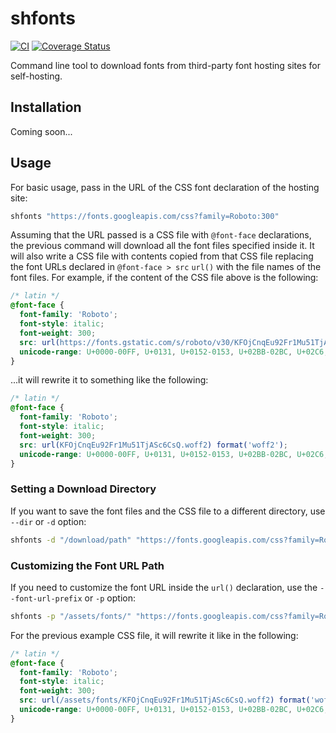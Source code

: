 # shfonts
[![CI](https://github.com/asartalo/shfonts/actions/workflows/ci.yml/badge.svg)](https://github.com/asartalo/shfonts/actions/workflows/ci.yml)
[![Coverage Status](https://coveralls.io/repos/github/asartalo/shfonts/badge.svg?branch=main)](https://coveralls.io/github/asartalo/shfonts?branch=main)

Command line tool to download fonts from third-party font hosting sites for
self-hosting.

## Installation

Coming soon...

## Usage

For basic usage, pass in the URL of the CSS font declaration of the hosting
site:

```sh
shfonts "https://fonts.googleapis.com/css?family=Roboto:300"
```

Assuming that the URL passed is a CSS file with `@font-face` declarations, the
previous command will download all the font files specified inside it. It will
also write a CSS file with contents copied from that CSS file replacing the font
URLs declared in `@font-face > src` `url()` with the file names of the font
files. For example, if the content of the CSS file above is the following:

```css
/* latin */
@font-face {
  font-family: 'Roboto';
  font-style: italic;
  font-weight: 300;
  src: url(https://fonts.gstatic.com/s/roboto/v30/KFOjCnqEu92Fr1Mu51TjASc6CsQ.woff2) format('woff2');
  unicode-range: U+0000-00FF, U+0131, U+0152-0153, U+02BB-02BC, U+02C6, U+02DA, U+02DC, U+2000-206F, U+2074, U+20AC, U+2122, U+2191, U+2193, U+2212, U+2215, U+FEFF, U+FFFD;
}
```

...it will rewrite it to something like the following:

```css
/* latin */
@font-face {
  font-family: 'Roboto';
  font-style: italic;
  font-weight: 300;
  src: url(KFOjCnqEu92Fr1Mu51TjASc6CsQ.woff2) format('woff2');
  unicode-range: U+0000-00FF, U+0131, U+0152-0153, U+02BB-02BC, U+02C6, U+02DA, U+02DC, U+2000-206F, U+2074, U+20AC, U+2122, U+2191, U+2193, U+2212, U+2215, U+FEFF, U+FFFD;
}
```

### Setting a Download Directory

If you want to save the font files and the CSS file to a different directory,
use `--dir` or `-d` option:

```sh
shfonts -d "/download/path" "https://fonts.googleapis.com/css?family=Roboto:300"
```

### Customizing the Font URL Path

If you need to customize the font URL inside the `url()` declaration, use the
`--font-url-prefix` or `-p` option:


```sh
shfonts -p "/assets/fonts/" "https://fonts.googleapis.com/css?family=Roboto:300"
```

For the previous example CSS file, it will rewrite it like in the following:

```css
/* latin */
@font-face {
  font-family: 'Roboto';
  font-style: italic;
  font-weight: 300;
  src: url(/assets/fonts/KFOjCnqEu92Fr1Mu51TjASc6CsQ.woff2) format('woff2');
  unicode-range: U+0000-00FF, U+0131, U+0152-0153, U+02BB-02BC, U+02C6, U+02DA, U+02DC, U+2000-206F, U+2074, U+20AC, U+2122, U+2191, U+2193, U+2212, U+2215, U+FEFF, U+FFFD;
}
```

